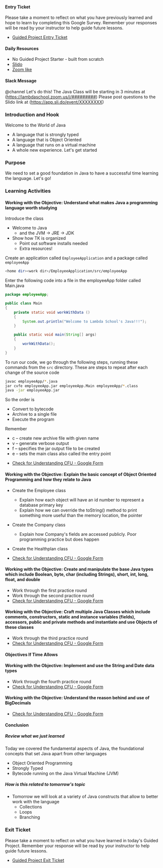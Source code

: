 #### Entry Ticket

Please take a moment to reflect on what you have previously learned and hope to learn by completing this Google Survey. Remember your responses will be read by your instructor to help guide future lessons.

* [Guided Project Entry Ticket](https://forms.gle/wBbm2FC214GYrAXM6)

#### Daily Resources

* No Guided Project Starter - built from scratch
* [Slido](https://app.sli.do/event/XXXXXXXX)
* [Zoom like](https://lambdaschool.zoom.us/j/#########)

#### Slack Message

@channel
Let's do this! The Java Class will be starting in 3 minutes at (https://lambdaschool.zoom.us/j/#########)
Please post questions to the Slido link at (https://app.sli.do/event/XXXXXXXX)

### Introduction and Hook

Welcome to the World of Java

* A language that is strongly typed
* A language that is Object Oriented
* A language that runs on a virtual machine
* A whole new experience. Let's get started

### Purpose

We need to set a good foundation in Java to have a successful time learning the language. Let's go!

### Learning Activities

#### Working with the Objective: Understand what makes Java a programming language worth studying

Introduce the class

* Welcome to Java
  * and the JVM -> JRE -> JDK
* Show how TK is organized
  * Point out software installs needed
  * Extra resources!

Create an application called `EmployeeApplication` and a package called `employeeApp`

```BASH
<home dir><work dir>/EmployeeApplication/src/employeeApp
```

Enter the following code into a file in the employeeApp folder called Main.java

```JAVA
package employeeApp;

public class Main
{
    private static void workWithData ()
    {
        System.out.println("Welcome to Lambda School's Java!!!");
    }

    public static void main(String[] args)
    {
        workWithData();
    }
}
```

To run our code, we go through the following steps, running these commands from the `src` directory. These are steps to repeat after each change of the source code

```BASH
javac employeeApp/*.java
jar cvfe employeeApp.jar employeeApp.Main employeeApp/*.class
java -jar employeeApp.jar
```

So the order is

* Convert to bytecode
* Archive to a single file
* Execute the program

Remember

* c – create new archive file with given name
* v – generate verbose output
* f – specifies the jar output file to be created
* e – sets the main class also called the entry point

- [Check for Understanding CFU - Google Form](https://forms.gle/AFJDuAUhT3aaNb729)

#### Working with the Objective: Explain the basic concept of Object Oriented Programming and how they relate to Java

* Create the Employee class
  * Explain how each object will have an id number to represent a database primary key
  * Explain how we can override the toString() method to print something more useful than the memory location, the pointer
* Create the Company class
  * Explain how Company's fields are accessed publicly. Poor programming practice but does happen
* Create the Healthplan class

* [Check for Understanding CFU - Google Form](https://forms.gle/Fg4pc9tBfRx9szD47)

#### Working with the Objective: Create and manipulate the base Java types which include Boolean, byte, char (including Strings), short, int, long, float, and double

* Work through the first practice round
* Work through the second practice round
* [Check for Understanding CFU - Google Form](https://forms.gle/2W1Nx3wVCaqo3okc7)

#### Working with the Objective: Craft multiple Java Classes which include comments, constructors, static and instance variables (fields), accessors, public and private methods and instantiate and use Objects of these classes

* Work through the third practice round
* [Check for Understanding CFU - Google Form](https://forms.gle/dj4AGuYqvCyScL1u5)

#### Objectives If Time Allows

#### Working with the Objective: Implement and use the String and Date data types

* Work through the fourth practice round
* [Check for Understanding CFU - Google Form](https://forms.gle/zspKL9GLJ89nMbP59)

#### Working with the Objective: Understand the reason behind and use of BigDecimals

* [Check for Understanding CFU - Google Form](https://forms.gle/MfH7KpzqJb48LRwaA)

#### Conclusion

##### Review what we just learned

Today we covered the fundamental aspects of Java, the foundational concepts that set Java apart from other languages

* Object Oriented Programming
* Strongly Typed
* Bytecode running on the Java Virtual Machine (JVM)

##### How is this related to tomorrow's topic

* Tomorrow we will look at a variety of Java constructs that allow to better work with the language
  * Collections
  * Loops
  * Branching

### Exit Ticket

Please take a moment to reflect on what you have learned in today's Guided Project. Remember your response will be read by your instructor to help guide future lessons.

* [Guided Project Exit Ticket](https://forms.gle/cVdQMhn3ST4p37x2A)
